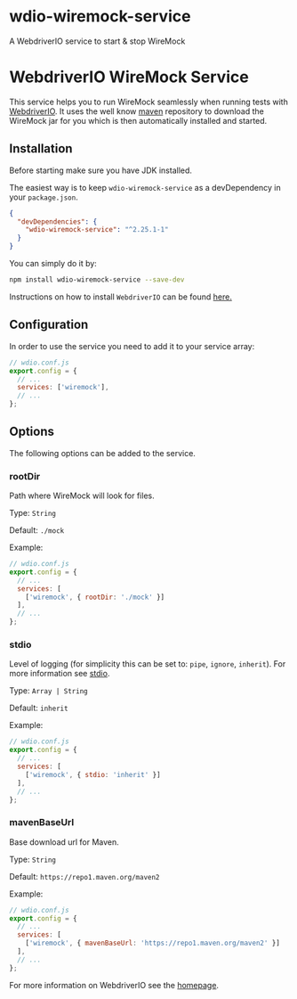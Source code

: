 # wdio-wiremock-service
A WebdriverIO service to start &amp; stop WireMock

WebdriverIO WireMock Service
=======================================

 This service helps you to run WireMock seamlessly when running tests with [WebdriverIO](https://webdriver.io). It uses the well know [maven](https://mvnrepository.com/repos/central) repository to download the WireMock jar for you which is then automatically installed and started.

## Installation

Before starting make sure you have JDK installed.

The easiest way is to keep `wdio-wiremock-service` as a devDependency in your `package.json`.

```json
{
  "devDependencies": {
    "wdio-wiremock-service": "^2.25.1-1"
  }
}
```

You can simply do it by:

```bash
npm install wdio-wiremock-service --save-dev
```

Instructions on how to install `WebdriverIO` can be found [here.](https://webdriver.io/docs/gettingstarted.html)

## Configuration

In order to use the service you need to add it to your service array:

```js
// wdio.conf.js
export.config = {
  // ...
  services: ['wiremock'],
  // ...
};
```

## Options

The following options can be added to the service.

### rootDir
Path where WireMock will look for files.

Type: `String`

Default: `./mock`

Example:
```js
// wdio.conf.js
export.config = {
  // ...
  services: [
    ['wiremock', { rootDir: './mock' }]
  ],
  // ...
};
```

### stdio
Level of logging (for simplicity this can be set to: `pipe`, `ignore`, `inherit`).
For more information see [stdio](https://nodejs.org/api/child_process.html#child_process_options_stdio).

Type: `Array | String`

Default: `inherit`

Example:
```js
// wdio.conf.js
export.config = {
  // ...
  services: [
    ['wiremock', { stdio: 'inherit' }]
  ],
  // ...
};
```

### mavenBaseUrl
Base download url for Maven.

Type: `String`

Default: `https://repo1.maven.org/maven2`

Example:
```js
// wdio.conf.js
export.config = {
  // ...
  services: [
    ['wiremock', { mavenBaseUrl: 'https://repo1.maven.org/maven2' }]
  ],
  // ...
};
```

For more information on WebdriverIO see the [homepage](https://webdriver.io).